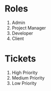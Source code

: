 # **Roles**

1. Admin
2. Project Manager
3. Developer
4. Client

# **Tickets**

1. High Priority
2. Medium Priority
3. Low Priority
